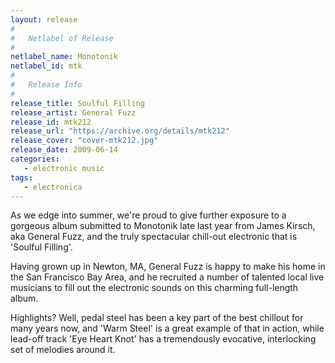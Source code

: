 ```yaml
---
layout: release
#
#   Netlabel of Release
#
netlabel_name: Monotonik
netlabel_id: mtk
#
#   Release Info
#
release_title: Soulful Filling
release_artist: General Fuzz
release_id: mtk212
release_url: "https://archive.org/details/mtk212"
release_cover: "cover-mtk212.jpg"
release_date: 2009-06-14
categories:
   - electronic music
tags:
   - electronica
---
```

As we edge into summer, we're proud to give further exposure to a gorgeous album submitted to Monotonik late last year from James Kirsch, aka General Fuzz, and the truly spectacular chill-out electronic that is 'Soulful Filling'.

Having grown up in Newton, MA, General Fuzz is happy to make his home in the San Francisco Bay Area, and he recruited a number of talented local live musicians to fill out the electronic sounds on this charming full-length album.

Highlights? Well, pedal steel has been a key part of the best chillout for many years now, and 'Warm Steel' is a great example of that in action, while lead-off track 'Eye Heart Knot' has a tremendously evocative, interlocking set of melodies around it.
